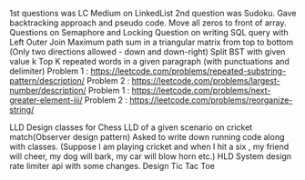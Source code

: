 1st questions was LC Medium on LinkedList
2nd question was Sudoku. Gave backtracking approach and pseudo code.
Move all zeros to front of array.
Questions on Semaphore and Locking
Question on writing SQL query with Left Outer Join
Maximum path sum in a triangular matrix from top to bottom (Only two directions allowed - down and down-right)
Split BST with given value k
Top K repeated words in a given paragraph (with punctuations and delimiter)
Problem 1 : https://leetcode.com/problems/repeated-substring-pattern/description/
Problem 2 : https://leetcode.com/problems/largest-number/description/
Problem 1 : https://leetcode.com/problems/next-greater-element-iii/
Problem 2 : https://leetcode.com/problems/reorganize-string/




LLD
Design classes for Chess
LLD of a given scenario on cricket match(Observer design pattern) Asked to write down running code along with classes. 
(Suppose I am playing cricket and when I hit a six , my friend will cheer, my dog will bark, my car will blow horn etc.)
HLD
System design rate limiter api with some changes.
Design Tic Tac Toe

